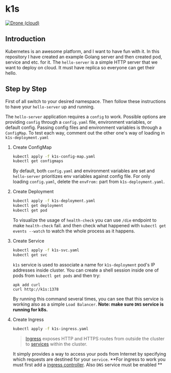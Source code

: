 # k1s
[![Drone (cloud)](https://img.shields.io/drone/build/1995parham/k1s.svg?style=flat-square)](https://cloud.drone.io/1995parham/k1s)

## Introduction
Kubernetes is an awesome platform, and I want to have fun with it.
In this repository I have created an example Golang server and then created pod, service and etc. for it.
The `hello-server` is a simple HTTP server that we want to deploy on cloud. It must have replica so everyone
can get their hello.

## Step by Step
First of all switch to your desired namespace. Then follow these instructions
to have your `hello-server` up and running.

The `hello-server` application requires a `config` to work. Possible options are providing `config` through a `config.yaml` file, environment variables, or default config.
Passing config files and environment variables is through a `ConfigMap`. To test each way, comment out the other one's way of loading in `k1s-deployment.yaml` 



1. Create ConfigMap

    ```sh
    kubectl apply -f k1s-config-map.yaml
    kubectl get configmaps
    ```

    By default, both `config.yaml` and environment variables are set and `hello-server` prioritizes env variables against config file. For only loading `config.yaml`, delete the `envFrom:` part from `k1s-deployment.yaml`.

2. Create Deployment

    ```sh
    kubectl apply -f k1s-deployment.yaml
    kubectl get deployment
    kubectl get pod
    ```

    To visualize the usage of `health-check` you can use `/die` endpoint to make `health-check` fail. and then check what happened with `kubectl get events --watch` to watch the whole process as it happens.

3. Create Service

    ```sh
    kubectl apply -f k1s-svc.yaml
    kubectl get svc
    ```

    `k1s` service is used to associate a name for `k1s-deployment` pod's IP addresses inside cluster. You can create a shell session inside one of pods from `kubectl get pods` and then try:

    ```shell
    apk add curl
    curl http://k1s:1378
    ```

    By running this command several times, you can see that this service is working also as a simple 	`Load Balancer`.
    **Note: make sure `DNS` service is running for k8s.**
    
4. Create Ingress

    ```sh
    kubectl apply -f k1s-ingress.yaml
    ```

    > [Ingress](https://kubernetes.io/docs/reference/generated/kubernetes-api/v1.18/#ingress-v1beta1-networking-k8s-io) exposes HTTP and HTTPS routes from outside the cluster to [services](https://kubernetes.io/docs/concepts/services-networking/service/) within the cluster.

    It simply provides a way to access your pods from Internet by specifying which requests are destined for your `service`.
    **For ingress to work you must first add a [ingress controller](https://kubernetes.io/docs/concepts/services-networking/ingress-controllers). Also `DNS` service must be enabled **
